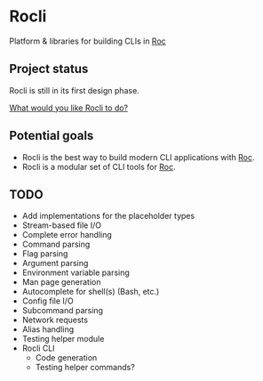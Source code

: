 # Rocli

Platform &amp; libraries for building CLIs in [Roc](https://github.com/rtfeldman/roc)

## Project status

Rocli is still in its first design phase.

[What would you like Rocli to do?](https://github.com/JanCVanB/Rocli/issues/new?assignee=JanCVanB&labels=enhancement)

## Potential goals

- Rocli is the best way to build modern CLI applications with [Roc](https://github.com/rtfeldman/roc).
- Rocli is a modular set of CLI tools for [Roc](https://github.com/rtfeldman/roc).

## TODO

- Add implementations for the placeholder types
- Stream-based file I/O
- Complete error handling
- Command parsing
- Flag parsing
- Argument parsing
- Environment variable parsing
- Man page generation
- Autocomplete for shell(s) (Bash, etc.)
- Config file I/O
- Subcommand parsing
- Network requests
- Alias handling
- Testing helper module
- Rocli CLI
	- Code generation
	- Testing helper commands?
